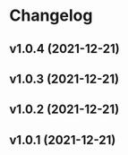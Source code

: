 # Changelog

<!--next-version-placeholder-->

## v1.0.4 (2021-12-21)


## v1.0.3 (2021-12-21)


## v1.0.2 (2021-12-21)


## v1.0.1 (2021-12-21)

